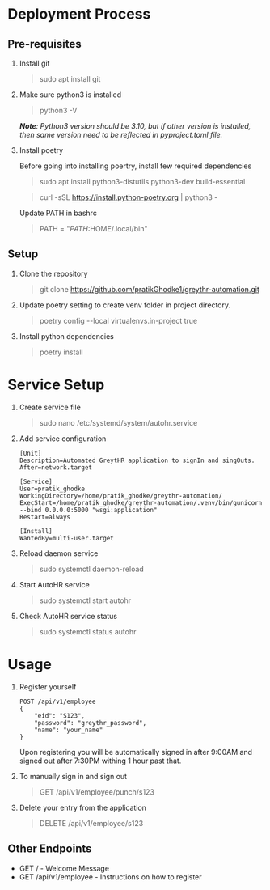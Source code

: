 # Deployment Process

## Pre-requisites

1. Install git

    > sudo apt install git

2. Make sure python3 is installed

    > python3 -V

    _**Note**: Python3 version should be 3.10, but if other version is installed, then same version need to be reflected in pyproject.toml file._

3. Install poetry

    Before going into installing poertry, install few required dependencies

    > sudo apt install python3-distutils python3-dev build-essential

    > curl -sSL https://install.python-poetry.org | python3 -

    Update PATH in bashrc

    > PATH = "$PATH:$HOME/.local/bin"

## Setup

1. Clone the repository

    > git clone https://github.com/pratikGhodke1/greythr-automation.git

2. Update poetry setting to create venv folder in project directory.

    > poetry config --local virtualenvs.in-project true

3. Install python dependencies
    > poetry install

# Service Setup

1.  Create service file

    > sudo nano /etc/systemd/system/autohr.service

2.  Add service configuration

    ```
    [Unit]
    Description=Automated GreytHR application to signIn and singOuts.
    After=network.target

    [Service]
    User=pratik_ghodke
    WorkingDirectory=/home/pratik_ghodke/greythr-automation/
    ExecStart=/home/pratik_ghodke/greythr-automation/.venv/bin/gunicorn --bind 0.0.0.0:5000 "wsgi:application"
    Restart=always

    [Install]
    WantedBy=multi-user.target
    ```

3.  Reload daemon service

    > sudo systemctl daemon-reload

4.  Start AutoHR service

    > sudo systemctl start autohr

5.  Check AutoHR service status
    > sudo systemctl status autohr

# Usage

1. Register yourself

    ```
    POST /api/v1/employee
    {
        "eid": "S123",
        "password": "greythr_password",
        "name": "your_name"
    }
    ```

    Upon registering you will be automatically signed in after 9:00AM and signed out after 7:30PM withing 1 hour past that.

2. To manually sign in and sign out

    > GET /api/v1/employee/punch/s123

3. Delete your entry from the application
    > DELETE /api/v1/employee/s123

## Other Endpoints

-   GET / - Welcome Message
-   GET /api/v1/employee - Instructions on how to register
